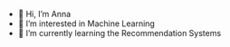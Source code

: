 - 👋 Hi, I’m Anna
- 👀 I’m interested in Machine Learning
- 🌱 I’m currently learning the Recommendation Systems

<!---
Anna1015/Anna1015 is a ✨ special ✨ repository because its `README.md` (this file) appears on your GitHub profile.
You can click the Preview link to take a look at your changes.
--->
